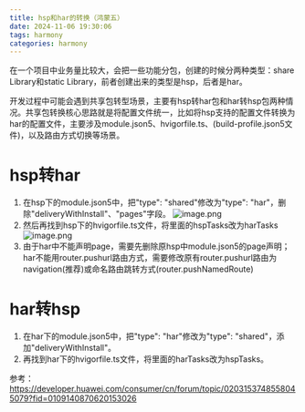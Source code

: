 ```yaml
---
title: hsp和har的转换（鸿蒙五）
date: 2024-11-06 19:30:06
tags: harmony
categories: harmony
---
```

在一个项目中业务量比较大，会把一些功能分包，创建的时候分两种类型：share Library和static Library，前者创建出来的类型是hsp，后者是har。

开发过程中可能会遇到共享包转型场景，主要有hsp转har包和har转hsp包两种情况。共享包转换核心思路就是将配置文件统一，比如将hsp支持的配置文件转换为har的配置文件，主要涉及module.json5、hvigorfile.ts、(build-profile.json5文件)，以及路由方式切换等场景。

# hsp转har
1. 在hsp下的module.json5中，把"type": "shared"修改为"type": "har"，删除"deliveryWithInstall"、"pages"字段。
![image.png](/images/harmony1.png)
2. 然后再找到hsp下的hvigorfile.ts文件，将里面的hspTasks改为harTasks
![image.png](/images/harmony2.png)
3. 由于har中不能声明page，需要先删除原hsp中module.json5的page声明；har不能用router.pushurl路由方式，需要修改原有router.pushurl路由为navigation(推荐)或命名路由跳转方式(router.pushNamedRoute)

# har转hsp
1. 在har下的module.json5中，把"type": "har"修改为"type": "shared"，添加"deliveryWithInstall"。
2. 再找到har下的hvigorfile.ts文件，将里面的harTasks改为hspTasks。

参考：https://developer.huawei.com/consumer/cn/forum/topic/0203153748558045079?fid=0109140870620153026
